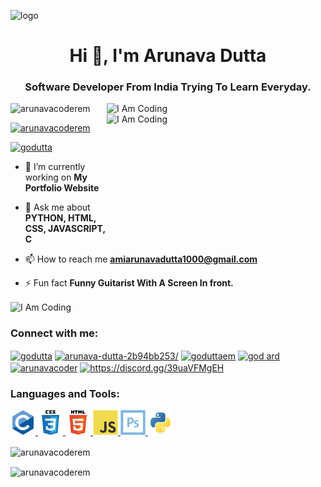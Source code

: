 ![logo](https://github.com/ArunavaCoderEm/ArunavaCoderEm/blob/main/githubbanner.png)
<h1 align="center">Hi 👋, I'm Arunava Dutta</h1>
<h3 align="center">Software Developer From India Trying To Learn Everyday.</h3>
<img align="right" alt = "I Am Coding" width = "350" src = "https://media.tenor.com/GfSX-u7VGM4AAAAC/coding.gif">
<img align="right" alt = "I Am Coding" width = "350" height = "200" src = "https://i.pinimg.com/originals/f1/e7/34/f1e734f9cade86fe737a9aa404ad5677.gif">


<p align="left"> <img src="https://komarev.com/ghpvc/?username=arunavacoderem&label=Profile%20views&color=0e75b6&style=flat" alt="arunavacoderem" /> </p>

<p align="left"> <a href="https://github.com/ryo-ma/github-profile-trophy"><img src="https://github-profile-trophy.vercel.app/?username=arunavacoderem" alt="arunavacoderem" /></a> </p>

<p align="left"> <a href="https://twitter.com/godutta" target="blank"><img src="https://img.shields.io/twitter/follow/godutta?logo=twitter&style=for-the-badge" alt="godutta" /></a> </p>

- 🔭 I’m currently working on **My Portfolio Website**

- 💬 Ask me about **PYTHON, HTML, CSS, JAVASCRIPT, C**

- 📫 How to reach me **amiarunavadutta1000@gmail.com**

- ⚡ Fun fact **Funny Guitarist With A Screen In front.**
<img align="center" alt = "I Am Coding" width = "300" src = "https://i.pinimg.com/originals/06/60/ef/0660efe82fa3da42ed56eef013171835.gif">
<h3 align="left">Connect with me:</h3>
<p align="left">
<a href="https://twitter.com/godutta" target="blank"><img align="center" src="https://raw.githubusercontent.com/rahuldkjain/github-profile-readme-generator/master/src/images/icons/Social/twitter.svg" alt="godutta" height="30" width="40" /></a>
<a href="https://linkedin.com/in/arunava-dutta-2b94bb253/" target="blank"><img align="center" src="https://raw.githubusercontent.com/rahuldkjain/github-profile-readme-generator/master/src/images/icons/Social/linked-in-alt.svg" alt="arunava-dutta-2b94bb253/" height="30" width="40" /></a>
<a href="https://instagram.com/goduttaem" target="blank"><img align="center" src="https://raw.githubusercontent.com/rahuldkjain/github-profile-readme-generator/master/src/images/icons/Social/instagram.svg" alt="goduttaem" height="30" width="40" /></a>
<a href="https://www.youtube.com/c/god ard" target="blank"><img align="center" src="https://raw.githubusercontent.com/rahuldkjain/github-profile-readme-generator/master/src/images/icons/Social/youtube.svg" alt="god ard" height="30" width="40" /></a>
<a href="https://www.hackerrank.com/arunavacoder" target="blank"><img align="center" src="https://raw.githubusercontent.com/rahuldkjain/github-profile-readme-generator/master/src/images/icons/Social/hackerrank.svg" alt="arunavacoder" height="30" width="40" /></a>
<a href="https://discord.gg/https://discord.gg/39uaVFMgEH" target="blank"><img align="center" src="https://raw.githubusercontent.com/rahuldkjain/github-profile-readme-generator/master/src/images/icons/Social/discord.svg" alt="https://discord.gg/39uaVFMgEH" height="30" width="40" /></a>
</p>

<h3 align="left">Languages and Tools:</h3>
<p align="left"> <a href="https://www.cprogramming.com/" target="_blank" rel="noreferrer"> <img src="https://raw.githubusercontent.com/devicons/devicon/master/icons/c/c-original.svg" alt="c" width="40" height="40"/> </a> <a href="https://www.w3schools.com/css/" target="_blank" rel="noreferrer"> <img src="https://raw.githubusercontent.com/devicons/devicon/master/icons/css3/css3-original-wordmark.svg" alt="css3" width="40" height="40"/> </a> <a href="https://www.w3.org/html/" target="_blank" rel="noreferrer"> <img src="https://raw.githubusercontent.com/devicons/devicon/master/icons/html5/html5-original-wordmark.svg" alt="html5" width="40" height="40"/> </a> <a href="https://developer.mozilla.org/en-US/docs/Web/JavaScript" target="_blank" rel="noreferrer"> <img src="https://raw.githubusercontent.com/devicons/devicon/master/icons/javascript/javascript-original.svg" alt="javascript" width="40" height="40"/> </a> <a href="https://www.photoshop.com/en" target="_blank" rel="noreferrer"> <img src="https://raw.githubusercontent.com/devicons/devicon/master/icons/photoshop/photoshop-line.svg" alt="photoshop" width="40" height="40"/> </a> <a href="https://www.python.org" target="_blank" rel="noreferrer"> <img src="https://raw.githubusercontent.com/devicons/devicon/master/icons/python/python-original.svg" alt="python" width="40" height="40"/> </a> </p>

<p><img align="center" src="https://github-readme-stats.vercel.app/api/top-langs?username=arunavacoderem&show_icons=true&locale=en&layout=compact" alt="arunavacoderem" /></p>

<p><img align="center" src="https://github-readme-streak-stats.herokuapp.com/?user=arunavacoderem&" alt="arunavacoderem" /></p>

